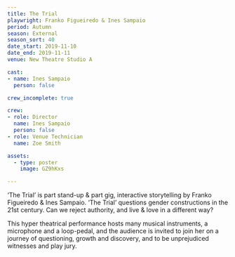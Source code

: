 ```yaml
---
title: The Trial
playwright: Franko Figueiredo & Ines Sampaio
period: Autumn
season: External 
season_sort: 40
date_start: 2019-11-10
date_end: 2019-11-11
venue: New Theatre Studio A

cast:
- name: Ines Sampaio
  person: false

crew_incomplete: true 

crew: 
- role: Director
  name: Ines Sampaio
  person: false 
- role: Venue Technician
  name: Zoe Smith

assets:
  - type: poster
    image: GZ9hKxs

---
```


‘The Trial’ is part stand-up & part gig, interactive storytelling by Franko Figueiredo & Ines Sampaio. ‘The Trial’ questions gender constructions in the 21st century. Can we reject authority, and live & love in a different way?

This hyper theatrical performance hosts many musical instruments, a microphone and a loop-pedal, and the audience is invited to join her on a journey of questioning, growth and discovery, and to be unprejudiced witnesses and play jury.
